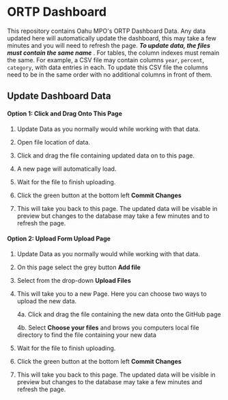 # ORTP Dashboard
This repository contains Oahu MPO's ORTP Dashboard Data. Any data updated here will automatically update the dashboard, this may take a few minutes and you will need to refresh the page. ***To update data, the files must contain the same name*** . For tables, the column indexes must remain the same. For example, a CSV file may contain columns `year`, `percent`, `category`, with data entries in each. To update this CSV file the columns need to be in the same order with no additional columns in front of them.

## Update Dashboard Data 
#### Option 1: Click and Drag Onto This Page
1. Update Data as you normally would while working with that data.

2. Open file location of data.

3. Click and drag the file containing updated data on to this page.
4. A new page will automatically load.
5. Wait for the file to finish uploading.
6. Click the green button at the bottom left **Commit Changes** 
7. This will take you back to this page. The updated data will be visable in preview but changes to the database may take a few minutes and to refresh the page. 

#### Option 2: Upload Form Upload Page
1. Update Data as you normally would while working with that data.
2. On this page select the grey button **Add file**
3. Select from the drop-down **Upload Files**
4. This will take you to a new Page. Here you can choose two ways to upload the new data.

    4a. Click and drag the file containing the new data onto the GitHub page
    
    4b. Select **Choose your files** and brows you computers local file directory to find the file containing your new data
    
5. Wait for the file to finish uploading.
6. Click the green button at the bottom left **Commit Changes**
7. This will take you back to this page. The updated data will be visible in preview but changes to the database may take a few minutes and refresh the page. 


